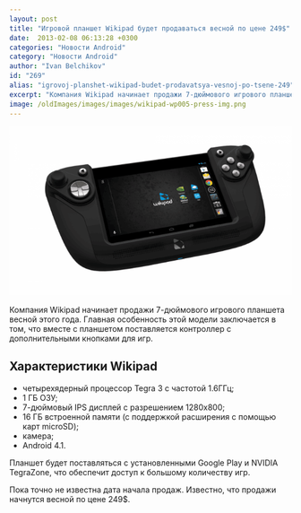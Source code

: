 ```yaml
---
layout: post
title: "Игровой планшет Wikipad будет продаваться весной по цене 249$"
date:  2013-02-08 06:13:28 +0300
categories: "Новости Android"
category: "Новости Android"
author: "Ivan Belchikov"
id: "269"
alias: "igrovoj-planshet-wikipad-budet-prodavatsya-vesnoj-po-tsene-249"
excerpt: "Компания Wikipad начинает продажи 7-дюймового игрового планшета весной этого года. Главная особенность этой модели заключается в том, что вместе с планшетом поставляется контроллер с дополнительными кнопками для игр."
image: /oldImages/images/images/wikipad-wp005-press-img.png
---
```

<img src="/oldImages/images/images/wikipad-wp005-press-img.png" alt="Wikipad" >

Компания Wikipad начинает продажи 7-дюймового игрового планшета весной этого года. Главная особенность этой модели заключается в том, что вместе с планшетом поставляется контроллер с дополнительными кнопками для игр.
<h2>Характеристики Wikipad</h2>
<ul>
<li>четырехядерный процессор Tegra 3 с частотой 1.6ГГц;</li>
<li>1 ГБ ОЗУ;</li>
<li>7-дюймовый IPS дисплей с разрешением 1280x800;</li>
<li>16 ГБ встроенной памяти (с поддержкой расширения с помощью карт microSD);</li>
<li>камера;</li>
<li>Android 4.1.</li>
</ul>
Планшет будет поставляться с установленными Google Play и NVIDIA TegraZone, что обеспечит доступ к большому количеству игр.

Пока точно не известна дата начала продаж. Известно, что продажи начнутся весной по цене 249$.
